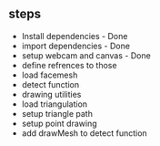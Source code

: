## steps

- Install dependencies - Done
- import dependencies - Done
- setup webcam and canvas - Done
- define refrences to those
- load facemesh
- detect function
- drawing utilities
- load triangulation
- setup triangle path
- setup point drawing
- add drawMesh to detect  function